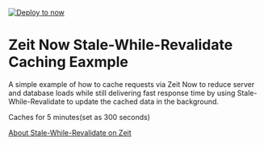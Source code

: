 [![Deploy to now](https://deploy.now.sh/static/button.svg)](https://deploy.now.sh/?repo=https://github.com/ThatGuySam/zeit-now-stale-example)

# Zeit Now Stale-While-Revalidate Caching Eaxmple


A simple example of how to cache requests via Zeit Now to reduce server and database loads while still delivering fast response time by using Stale-While-Revalidate to update the cached data in the background. 

Caches for 5 minutes(set as 300 seconds)


[About Stale-While-Revalidate on Zeit](https://zeit.co/docs/v2/network/caching#stale-while-revalidate)


